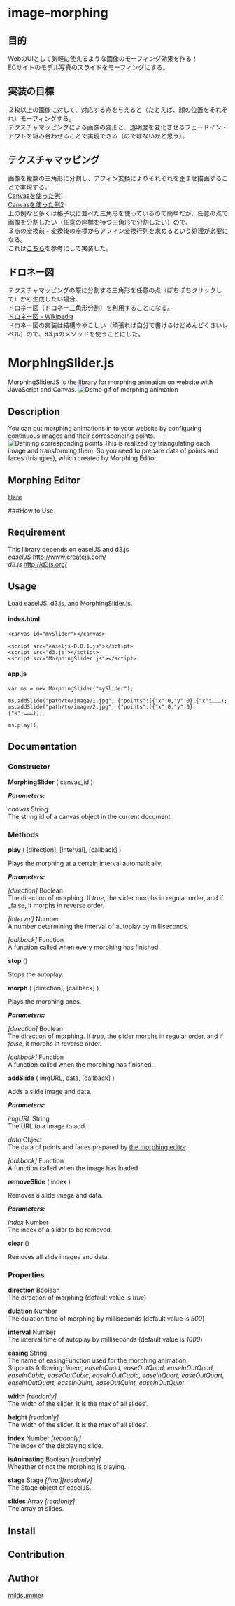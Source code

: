 # image-morphing

## 目的
WebのUIとして気軽に使えるような画像のモーフィング効果を作る！  
ECサイトのモデル写真のスライドをモーフィングにする。

## 実装の目標
２枚以上の画像に対して、対応する点を与えると（たとえば、顔の位置をそれぞれ）モーフィングする。    
テクスチャマッピングによる画像の変形と、透明度を変化させるフェードイン・アウトを組み合わせることで実現できる（のではないかと思う）。

## テクスチャマッピング
画像を複数の三角形に分割し、アフィン変換によりそれぞれを歪ませ描画することで実現する。  
[Canvasを使った例1](http://akibahideki.com/blog/html5-canvas-1/canvas.html)  
[Canvasを使った例2](http://jsdo.it/yaju3D/oZC3)  
上の例など多くは格子状に並べた三角形を使っているので簡単だが、任意の点で画像を分割したい（任意の座標を持つ三角形で分割したい）ので、  
３点の変換前・変換後の座標からアフィン変換行列を求めるという処理が必要になる。  
これは[こちら](http://masabloggers.blogspot.jp/2013/01/php_19.html)を参考にして実装した。

## ドロネー図
テクスチャマッピングの際に分割する三角形を任意の点（ぽちぽちクリックして）から生成したい場合、  
ドロネー図（ドロネー三角形分割）を利用することになる。  
[ドロネー図 - Wikipedia](http://ja.wikipedia.org/wiki/%E3%83%89%E3%83%AD%E3%83%8D%E3%83%BC%E5%9B%B3)  
ドロネー図の実装は結構ややこしい（頑張れば自分で書けるけどめんどくさいレベル）ので、d3.jsのメソッドを使うことにした。  

MorphingSlider.js
====

MorphingSliderJS is the library for morphing animation on website with JavaScript and Canvas.
![Demo gif of morphing animation](https://github.com/MorphingSliderJS/MorphingSliderJS/wiki/images/demo.gif)

## Description
You can put morphing animations in to your website by configuring continuous images and their corresponding points.
![Defining corresponding points](https://github.com/MorphingSliderJS/MorphingSliderJS/wiki/images/sample.png)
This is realized by triangulating each image and transforming them.
So you need to prepare data of points and faces (triangles), which created by Morphing Editor.

## Morphing Editor
[Here](https://image-morphing.herokuapp.com/)

###How to Use

## Requirement
This library depends on easelJS and d3.js  
*easelJS* http://www.createjs.com/  
*d3.js* http://d3js.org/

## Usage
Load easelJS, d3.js, and MorphingSlider.js.
#### index.html
    <canvas id="mySlider"></canvas>

    <script src="easeljs-0.8.1.js"></sctipt>
    <script src="d3.js"></sctipt>
    <script src="MorphingSlider.js"></sctipt>

#### app.js
    var ms = new MorphingSlider("mySlider");
    
    ms.addSlide("path/to/image/1.jpg", {"points":[{"x":0,"y":0},{"x":………);
    ms.addSlide("path/to/image/2.jpg", {"points":[{"x":0,"y":0},{"x":………));
    
    ms.play();

## Documentation

### Constructor

**MorphingSlider** ( canvas_id )

***Parameters:***

_canvas_ String  
The string id of a canvas object in the current document.

### Methods

**play** ( [direction], [interval], [callback] )

Plays the morphing at a certain interval automatically.

***Parameters:***

_[direction]_ Boolean  
The direction of morphing. If _true_, the slider morphs in regular order, and if _false, it morphs in reverse order.

_[interval]_ Number  
A number determining the interval of autoplay by milliseconds.

_[callback]_ Function  
A function called when every morphing has finished.

**stop** ()

Stops the autoplay.  

**morph** ( [direction], [callback] )

Plays the morphing ones.

***Parameters:***

_[direction]_ Boolean  
The direction of morphing. If _true_, the slider morphs in regular order, and if _false_, it morphs in reverse order.

_[callback]_ Function  
A function called when the morphing has finished.

**addSlide** ( imgURL, data, [callback] )

Adds a slide image and data.

***Parameters:***

_imgURL_ String  
The URL to a image to add.

_data_ Object  
The data of points and faces prepared by [the morphing editor](https://image-morphing.herokuapp.com/).

_[callback]_ Function  
A function called when the image has loaded.

**removeSlide** ( index )

Removes a slide image and data.

***Parameters:***

_index_ Number  
The index of a slider to be removed.

**clear** ()

Removes all slide images and data.

### Properties

**direction** Boolean  
The direction of morphing (default value is _true_)  

**dulation** Number  
The dulation time of morphing by milliseconds (default value is _500_)  

**interval** Number  
The interval time of autoplay by milliseconds (default value is _1000_)  

**easing** String  
The name of easingFunction used for the morphing animation.  
Supports following: _linear, easeInQuad, easeOutQuad, easeInOutQuad, easeInCubic, easeOutCubic, easeInOutCubic, easeInQuart, easeOutQuart, easeInOutQuart, easeInQuint, easeOutQuint, easeInOutQuint_

**width** _[readonly]_  
The width of the slider. It is the max of all slides'.

**height** _[readonly]_  
The width of the slider. It is the max of all slides'.

**index** Number _[readonly]_  
The index of the displaying slide.

**isAnimating** Boolean _[readonly]_  
Wheather or not the morphing is playing.

**stage** Stage _[final][readonly]_  
The Stage object of easelJS.  

**slides** Array _[readonly]_  
The array of slides.  

## Install

## Contribution

## Author
[mildsummer](https://github.com/mildsummer)

